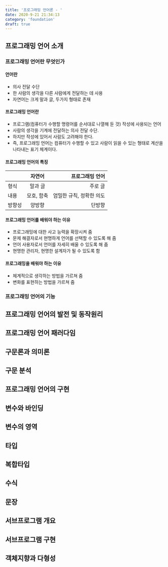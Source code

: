 ```yaml
---
title: '프로그래밍 언어론 - '
date: 2020-9-21 21:34:13
category: 'foundation'
draft: true
---
```


## 프로그래밍 언어 소개

### 프로그래밍 언어란 무엇인가

#### 언어란

- 의사 전달 수단
- 한 사람의 생각을 다른 사람에게 전달하는 데 사용
- 자연어는 크게 말과 글, 두가지 형태로 존재

#### 프로그래밍 언어란

- 프로그램(컴퓨터가 수행할 명령어를 순서대로 나열해 둔 것) 작성에 사용되는 언어
- 사람의 생각을 기계에 전달하는 의사 전달 수단.
- 하지만 작성에 있어서 사람도 고려해야 한다.
- 즉, 프로그래밍 언어는 컴퓨터가 수행할 수 있고 사람이 읽을 수 있는 형태로 계산을 나타내는 표기 체계이다.

#### 프로그래밍 언어의 특징

|        |   자연어   |          프로그래밍 언어 |
| ------ | :--------: | -----------------------: |
| 형식   |  말과 글   |                  주로 글 |
| 내용   | 모호, 함축 | 엄밀한 규칙, 정확한 의도 |
| 방향성 |   양방향   |                   단방향 |

#### 프로그래밍 언어를 배워야 하는 이유

- 프로그래밍에 대한 사고 능력을 확장시켜 줌
- 문제 해결자로서 현명하게 언어를 선택할 수 있도록 해 줌
- 언어 사용자로서 언어를 자세히 배울 수 있도록 해 줌
- 현명한 관리자, 현명한 설계자가 될 수 있도록 함

#### 프로그래밍을 배워야 하는 이유

- 체계적으로 생각하는 방법을 가르쳐 줌
- 변화를 표현하는 방법을 가르쳐 줌

### 프로그래밍 언어의 기능

## 프로그래밍 언어의 발전 및 동작원리

## 프로그래밍 언어 패러다임

## 구문론과 의미론

## 구문 분석

## 프로그래밍 언어의 구현

## 변수와 바인딩

## 변수의 영역

## 타입

## 복합타입

## 수식

## 문장

## 서브프로그램 개요

## 서브프로그램 구현

## 객체지향과 다형성
